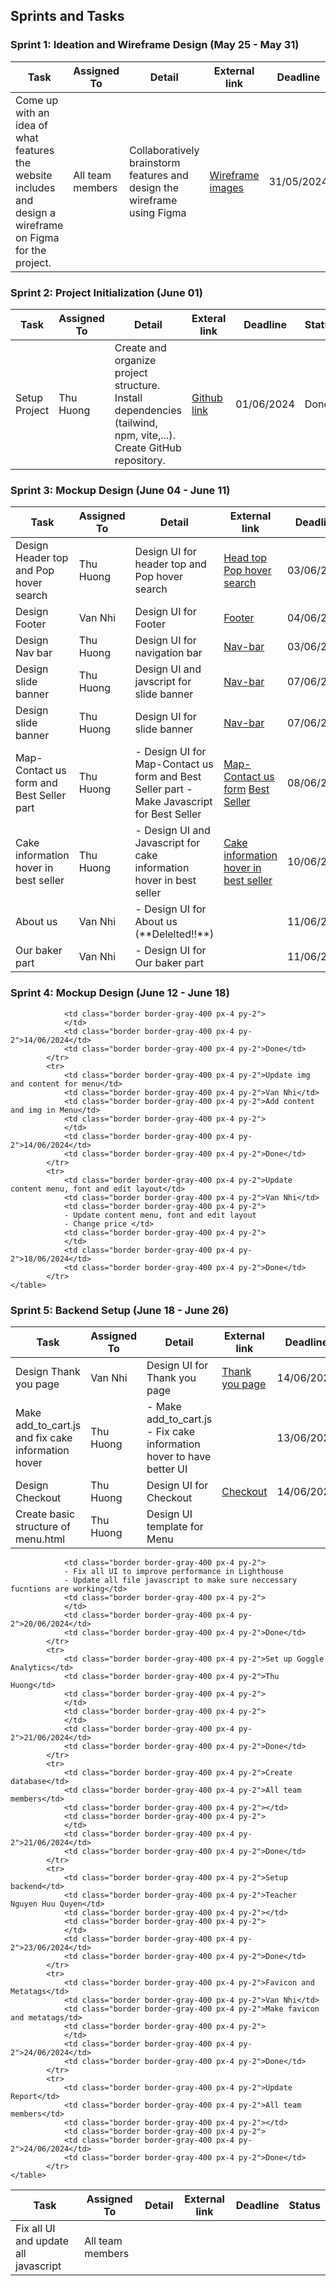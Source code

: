 ## Sprints and Tasks


### Sprint 1: Ideation and Wireframe Design (May 25 - May 31)

<div class="container mx-auto p-4">
    <table class="min-w-full border-collapse border border-gray-400">
        <thead>
            <tr>
                <th class="border border-gray-400 bg-purple-200 px-4 py-2"><b>Task</b></th>
                <th class="border border-gray-400 bg-purple-200 px-4 py-2"><b>Assigned To</b></th>
                <th class="border border-gray-400 bg-purple-200 px-4 py-2"><b>Detail</b></th>
                <th class="border border-gray-400 bg-purple-200 px-4 py-2"><b>External link</b></th>
                <th class="border border-gray-400 bg-purple-200 px-4 py-2"><b>Deadline</b></th>
                <th class="border border-gray-400 bg-purple-200 px-4 py-2"><b>Status<b></th>
            </tr>
        </thead>
        <tbody>
            <tr>
                <td class="border border-gray-400 px-4 py-2">Come up with an idea of what features the website includes and design a wireframe on Figma for the project.</td>
                <td class="border border-gray-400 px-4 py-2">All team members</td>
                <td class="border border-gray-400 px-4 py-2">Collaboratively brainstorm features and design the wireframe using Figma</td>
                <td class="border border-gray-400 px-4 py-2">
                <a href='/content/Wireframe/wireframe_img'>Wireframe images</a>
                </td>
                <td class="border border-gray-400 px-4 py-2">31/05/2024</td>
                <td class="border border-gray-400 px-4 py-2">Done</td>
            </tr>
    </table>
</div>

### Sprint 2: Project Initialization (June 01)

<div class="container mx-auto p-4">
    <table class="min-w-full border-collapse border border-gray-400">
        <thead>
            <tr>
                <th class="border border-gray-400 bg-purple-200 px-4 py-2"><b>Task</b></th>
                <th class="border border-gray-400 bg-purple-200 px-4 py-2"><b>Assigned To</b></th>
                <th class="border border-gray-400 bg-purple-200 px-4 py-2"><b>Detail</b></th>
                <th class="border border-gray-400 bg-purple-200 px-4 py-2"><b>Exteral link</b></th>
                <th class="border border-gray-400 bg-purple-200 px-4 py-2"><b>Deadline</b></th>
                <th class="border border-gray-400 bg-purple-200 px-4 py-2"><b>Status<b></th>
            </tr>
        </thead>
        <tbody>
            <tr>
                <td class="border border-gray-400 px-4 py-2">Setup Project</td>
                <td class="border border-gray-400 px-4 py-2">Thu Huong</td>
                <td class="border border-gray-400 px-4 py-2">Create and organize project structure. Install dependencies (tailwind, npm, vite,...). Create GitHub repository.</td>
                <td class="border border-gray-400 px-4 py-2">
                <a href='https://github.com/Thuhuong554/2SS_website.github.io'>Github link</a>
                </td>
                <td class="border border-gray-400 px-4 py-2">01/06/2024</td>
                <td class="border border-gray-400 px-4 py-2">Done</td>
            </tr>
    </table>
</div>

### Sprint 3: Mockup Design (June 04 - June 11)

<div class="container mx-auto p-4">
    <table class="min-w-full border-collapse border border-gray-400">
        <thead>
            <tr>
                <th class="border border-gray-400 bg-purple-200 px-4 py-2"><b>Task</b></th>
                <th class="border border-gray-400 bg-purple-200 px-4 py-2"><b>Assigned To</b></th>
                <th class="border border-gray-400 bg-purple-200 px-4 py-2"><b>Detail</b></th>
                <th class="border border-gray-400 bg-purple-200 px-4 py-2"><b>External link</b></th>
                <th class="border border-gray-400 bg-purple-200 px-4 py-2"><b>Deadline</b></th>
                <th class="border border-gray-400 bg-purple-200 px-4 py-2"><b>Status<b></th>
            </tr>
        </thead>
        <tbody>
            <tr>
                <td class="border border-gray-400 px-4 py-2">Design Header top and Pop hover search</td>
                <td class="border border-gray-400 px-4 py-2">Thu Huong</td>
                <td class="border border-gray-400 px-4 py-2">Design UI for header top and Pop hover search</td>
                <td class="border border-gray-400 px-4 py-2">
                <a href='/content/Planning/Detail_homepage/heading_top.png'>Head top</a>
                <a href='/content/Planning/Detail_homepage/Search_hover.png'>Pop hover search</a>
                </td>
                <td class="border border-gray-400 px-4 py-2">03/06/2024</td>
                <td class="border border-gray-400 px-4 py-2">Done</td>
            </tr>
            <tr>
                <td class="border border-gray-400 px-4 py-2">Design Footer</td>
                <td class="border border-gray-400 px-4 py-2">Van Nhi</td>
                <td class="border border-gray-400 px-4 py-2">Design UI for Footer</td>
                <td class="border border-gray-400 px-4 py-2">
                <a href='/content/Planning/Detail_homepage/footer.png'>Footer</a>
                </td>
                <td class="border border-gray-400 px-4 py-2">04/06/2024</td>
                <td class="border border-gray-400 px-4 py-2">Done</td>
            </tr>
            <tr>
                <td class="border border-gray-400 px-4 py-2">Design Nav bar</td>
                <td class="border border-gray-400 px-4 py-2">Thu Huong</td>
                <td class="border border-gray-400 px-4 py-2">Design UI for navigation bar</td>
                <td class="border border-gray-400 px-4 py-2">
                <a href='/content/Planning/Detail_homepage/.png'>Nav-bar</a>
                </td>
                <td class="border border-gray-400 px-4 py-2">03/06/2024</td>
                <td class="border border-gray-400 px-4 py-2">Done</td>
            </tr>
            <tr>
                <td class="border border-gray-400 px-4 py-2">Design slide banner</td>
                <td class="border border-gray-400 px-4 py-2">Thu Huong</td>
                <td class="border border-gray-400 px-4 py-2">Design UI and javscript for slide banner</td>
                <td class="border border-gray-400 px-4 py-2">
                <a href='/content/Planning/Detail_homepage/slide_banner.png'>Nav-bar</a>
                </td>
                <td class="border border-gray-400 px-4 py-2">07/06/2024</td>
                <td class="border border-gray-400 px-4 py-2">Done</td>
            </tr>
            <tr>
                <td class="border border-gray-400 px-4 py-2">Design slide banner</td>
                <td class="border border-gray-400 px-4 py-2">Thu Huong</td>
                <td class="border border-gray-400 px-4 py-2">Design UI for slide banner</td>
                <td class="border border-gray-400 px-4 py-2">
                <a href='/content/Planning/Detail_homepage/slide_banner.png'>Nav-bar</a>
                </td>
                <td class="border border-gray-400 px-4 py-2">07/06/2024</td>
                <td class="border border-gray-400 px-4 py-2">Done</td>
            </tr>
            <tr>
                <td class="border border-gray-400 px-4 py-2">Map-Contact us form and Best Seller part</td>
                <td class="border border-gray-400 px-4 py-2">Thu Huong</td>
                <td class="border border-gray-400 px-4 py-2">
                - Design UI for Map-Contact us form and Best Seller part
                - Make Javascript for Best Seller</td>
                <td class="border border-gray-400 px-4 py-2">
                <a href='/content/Planning/Detail_homepage/contact_and_map.png'>Map-Contact us form</a>
                <a href='/content/Planning/Detail_homepage/slide_best_seller.png.png'>Best Seller</a>
                </td>
                <td class="border border-gray-400 px-4 py-2">08/06/2024</td>
                <td class="border border-gray-400 px-4 py-2">Done</td>
            </tr>
            <tr>
                <td class="border border-gray-400 px-4 py-2">Cake information hover in best seller</td>
                <td class="border border-gray-400 px-4 py-2">Thu Huong</td>
                <td class="border border-gray-400 px-4 py-2">
                - Design UI and Javascript for cake information hover in best seller</td>
                <td class="border border-gray-400 px-4 py-2">
                <a href='/content/Planning/Detail_homepage/hover_cake_infor.png'>Cake information hover in best seller</a>
                </td>
                <td class="border border-gray-400 px-4 py-2">10/06/2024</td>
                <td class="border border-gray-400 px-4 py-2">Done</td>
            </tr>
            <tr>
                <td class="border border-gray-400 px-4 py-2">About us</td>
                <td class="border border-gray-400 px-4 py-2">Van Nhi</td>
                <td class="border border-gray-400 px-4 py-2">
                - Design UI for About us (**Delelted!!**) </td>
                <td class="border border-gray-400 px-4 py-2">
                </td>
                <td class="border border-gray-400 px-4 py-2">11/06/2024</td>
                <td class="border border-gray-400 px-4 py-2">Done</td>
            </tr>
            <tr>
                <td class="border border-gray-400 px-4 py-2">Our baker part</td>
                <td class="border border-gray-400 px-4 py-2">Van Nhi</td>
                <td class="border border-gray-400 px-4 py-2">
                - Design UI for Our baker part </td>
                <td class="border border-gray-400 px-4 py-2">
                </td>
                <td class="border border-gray-400 px-4 py-2">11/06/2024</td>
                <td class="border border-gray-400 px-4 py-2">Done</td>
            </tr>
    </table>
</div>

### Sprint 4: Mockup Design (June 12 - June 18)

<div class="container mx-auto p-4">
    <table class="min-w-full border-collapse border border-gray-400">
        <thead>
            <tr>
                <th class="border border-gray-400 bg-purple-200 px-4 py-2"><b>Task</b></th>
                <th class="border border-gray-400 bg-purple-200 px-4 py-2"><b>Assigned To</b></th>
                <th class="border border-gray-400 bg-purple-200 px-4 py-2"><b>Detail</b></th>
                <th class="border border-gray-400 bg-purple-200 px-4 py-2"><b>External link</b></th>
                <th class="border border-gray-400 bg-purple-200 px-4 py-2"><b>Deadline</b></th>
                <th class="border border-gray-400 bg-purple-200 px-4 py-2"><b>Status<b></th>
            </tr>
        </thead>
        <tbody>
            <tr>
                <td class="border border-gray-400 px-4 py-2">Design Thank you page</td>
                <td class="border border-gray-400 px-4 py-2">Van Nhi</td>
                <td class="border border-gray-400 px-4 py-2">Design UI for Thank you page</td>
                <td class="border border-gray-400 px-4 py-2">
                <a href='/content/Wireframe/wireframe_img/Thank_you.png'>Thank you page</a>
                </td>
                <td class="border border-gray-400 px-4 py-2">14/06/2024</td>
                <td class="border border-gray-400 px-4 py-2">Done</td>
            </tr>
            <tr>
                <td class="border border-gray-400 px-4 py-2">Make add_to_cart.js and fix cake information hover</td>
                <td class="border border-gray-400 px-4 py-2">Thu Huong</td>
                <td class="border border-gray-400 px-4 py-2">
                - Make add_to_cart.js
                - Fix cake information hover to have better UI </td>
                <td class="border border-gray-400 px-4 py-2">
                </td>
                <td class="border border-gray-400 px-4 py-2">13/06/2024</td>
                <td class="border border-gray-400 px-4 py-2">Done</td>
            </tr>
            <tr>
                <td class="border border-gray-400 px-4 py-2">Design Checkout</td>
                <td class="border border-gray-400 px-4 py-2">Thu Huong</td>
                <td class="border border-gray-400 px-4 py-2">Design UI for Checkout</td>
                <td class="border border-gray-400 px-4 py-2">
                <a href='/content/Wireframe/wireframe_img/Checkout.png'>Checkout</a>
                </td>
                <td class="border border-gray-400 px-4 py-2">14/06/2024</td>
                <td class="border border-gray-400 px-4 py-2">Done</td>
            </tr>
            <tr>
                <td class="border border-gray-400 px-4 py-2">Create basic structure of menu.html</td>
                <td class="border border-gray-400 px-4 py-2">Thu Huong</td>
                <td class="border border-gray-400 px-4 py-2">Design UI template for Menu</td>

                <td class="border border-gray-400 px-4 py-2">
                </td>
                <td class="border border-gray-400 px-4 py-2">14/06/2024</td>
                <td class="border border-gray-400 px-4 py-2">Done</td>
            </tr>
            <tr>
                <td class="border border-gray-400 px-4 py-2">Update img and content for menu</td>
                <td class="border border-gray-400 px-4 py-2">Van Nhi</td>
                <td class="border border-gray-400 px-4 py-2">Add content and img in Menu</td>
                <td class="border border-gray-400 px-4 py-2">
                </td>
                <td class="border border-gray-400 px-4 py-2">14/06/2024</td>
                <td class="border border-gray-400 px-4 py-2">Done</td>
            </tr>
            <tr>
                <td class="border border-gray-400 px-4 py-2">Update content menu, font and edit layout</td>
                <td class="border border-gray-400 px-4 py-2">Van Nhi</td>
                <td class="border border-gray-400 px-4 py-2">
                - Update content menu, font and edit layout
                - Change price </td>
                <td class="border border-gray-400 px-4 py-2">
                </td>
                <td class="border border-gray-400 px-4 py-2">18/06/2024</td>
                <td class="border border-gray-400 px-4 py-2">Done</td>
            </tr>
    </table>
</div>



### Sprint 5: Backend Setup (June 18 - June 26)

<div class="container mx-auto p-4">
    <table class="min-w-full border-collapse border border-gray-400">
        <thead>
            <tr>
                <th class="border border-gray-400 bg-purple-200 px-4 py-2"><b>Task</b></th>
                <th class="border border-gray-400 bg-purple-200 px-4 py-2"><b>Assigned To</b></th>
                <th class="border border-gray-400 bg-purple-200 px-4 py-2"><b>Detail</b></th>
                <th class="border border-gray-400 bg-purple-200 px-4 py-2"><b>External link</b></th>
                <th class="border border-gray-400 bg-purple-200 px-4 py-2"><b>Deadline</b></th>
                <th class="border border-gray-400 bg-purple-200 px-4 py-2"><b>Status<b></th>
            </tr>
        </thead>
        <tbody>
            <tr>
                <td class="border border-gray-400 px-4 py-2">Fix all UI and update all javascript</td>
                <td class="border border-gray-400 px-4 py-2">All team members</td>

                <td class="border border-gray-400 px-4 py-2">
                - Fix all UI to improve performance in Lighthouse
                - Update all file javascript to make sure neccessary fucntions are working</td>
                <td class="border border-gray-400 px-4 py-2">
                </td>
                <td class="border border-gray-400 px-4 py-2">20/06/2024</td>
                <td class="border border-gray-400 px-4 py-2">Done</td>
            </tr>
            <tr>
                <td class="border border-gray-400 px-4 py-2">Set up Goggle Analytics</td>
                <td class="border border-gray-400 px-4 py-2">Thu Huong</td>
                <td class="border border-gray-400 px-4 py-2">
                </td>
                <td class="border border-gray-400 px-4 py-2">
                </td>
                <td class="border border-gray-400 px-4 py-2">21/06/2024</td>
                <td class="border border-gray-400 px-4 py-2">Done</td>
            </tr>
            <tr>
                <td class="border border-gray-400 px-4 py-2">Create database</td>
                <td class="border border-gray-400 px-4 py-2">All team members</td>
                <td class="border border-gray-400 px-4 py-2"></td>
                <td class="border border-gray-400 px-4 py-2">
                </td>
                <td class="border border-gray-400 px-4 py-2">21/06/2024</td>
                <td class="border border-gray-400 px-4 py-2">Done</td>
            </tr>
            <tr>
                <td class="border border-gray-400 px-4 py-2">Setup backend</td>
                <td class="border border-gray-400 px-4 py-2">Teacher Nguyen Huu Quyen</td>
                <td class="border border-gray-400 px-4 py-2"></td>
                <td class="border border-gray-400 px-4 py-2">
                </td>
                <td class="border border-gray-400 px-4 py-2">23/06/2024</td>
                <td class="border border-gray-400 px-4 py-2">Done</td>
            </tr>
            <tr>
                <td class="border border-gray-400 px-4 py-2">Favicon and Metatags</td>
                <td class="border border-gray-400 px-4 py-2">Van Nhi</td>
                <td class="border border-gray-400 px-4 py-2">Make favicon and metatags/td>
                <td class="border border-gray-400 px-4 py-2">
                </td>
                <td class="border border-gray-400 px-4 py-2">24/06/2024</td>
                <td class="border border-gray-400 px-4 py-2">Done</td>
            </tr>
            <tr>
                <td class="border border-gray-400 px-4 py-2">Update Report</td>
                <td class="border border-gray-400 px-4 py-2">All team members</td>
                <td class="border border-gray-400 px-4 py-2"></td>
                <td class="border border-gray-400 px-4 py-2">
                <td class="border border-gray-400 px-4 py-2">24/06/2024</td>
                <td class="border border-gray-400 px-4 py-2">Done</td>
            </tr>
    </table>
</div>



